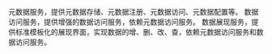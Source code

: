 元数据服务，提供元数据存储、元数据注册、元数据访问、元数据配置等。
数据访问服务，提供增强的数据访问服务，依赖元数据访问服务。
数据展现服务，提供标准模板化的展现界面，实现数据的增、删、改、查，依赖元数据访问服务和数据访问服务。